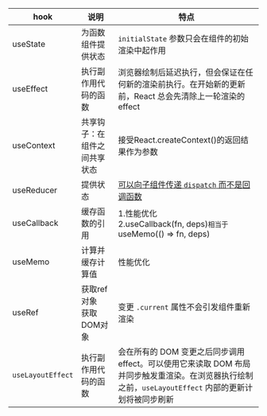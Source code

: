 | hook              | 说明                          | 特点                                                         |
| ----------------- | ----------------------------- | ------------------------------------------------------------ |
| useState          | 为函数组件提供状态            | `initialState` 参数只会在组件的初始渲染中起作用              |
| useEffect         | 执行副作用代码的函数          | 浏览器绘制后延迟执行，但会保证在任何新的渲染前执行。在开始新的更新前，React 总会先清除上一轮渲染的 effect |
| useContext        | 共享钩子：在组件之间共享状态  | 接受React.createContext()的返回结果作为参数                  |
| useReducer        | 提供状态                      | [可以向子组件传递 `dispatch` 而不是回调函数](https://zh-hans.reactjs.org/docs/hooks-faq.html#how-to-avoid-passing-callbacks-down) |
| useCallback       | 缓存函数的引用                | 1.性能优化<br />2.useCallback(fn, deps)` 相当于 `useMemo(() => fn, deps) |
| useMemo           | 计算并缓存计算值              | 性能优化                                                     |
| useRef            | 获取ref 对象<br />获取DOM对象 | 变更 `.current` 属性不会引发组件重新渲染                     |
| `useLayoutEffect` | 执行副作用代码的函数          | 会在所有的 DOM 变更之后同步调用 effect。可以使用它来读取 DOM 布局并同步触发重渲染。在浏览器执行绘制之前，`useLayoutEffect` 内部的更新计划将被同步刷新 |

